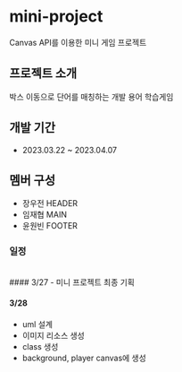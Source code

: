# mini-project
Canvas API를 이용한 미니 게임 프로젝트

## 프로젝트 소개
박스 이동으로 단어를 매칭하는 개발 용어 학습게임

## 개발 기간
- 2023.03.22 ~ 2023.04.07

## 멤버 구성
- 장우전 HEADER
- 임재협 MAIN
- 윤원빈 FOOTER

### 일정
<br>
#### 3/27 
- 미니 프로젝트 최종 기획 

#### 3/28 
- uml 설계 
- 이미지 리소스 생성
- class 생성
- background, player canvas에 생성
